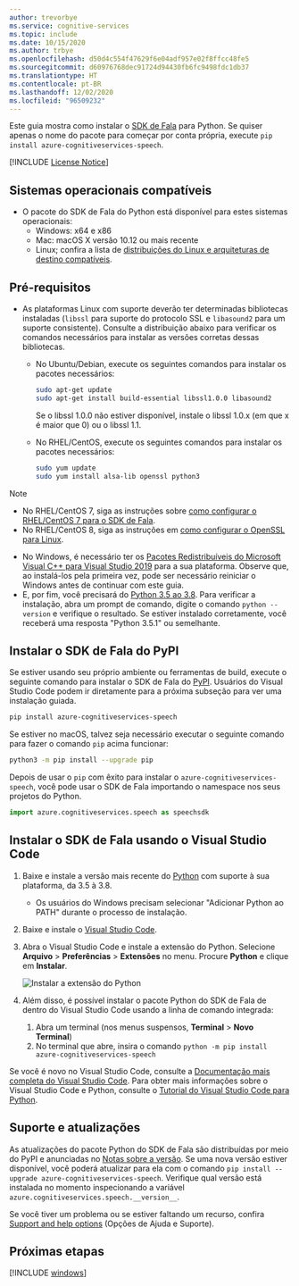 ```yaml
---
author: trevorbye
ms.service: cognitive-services
ms.topic: include
ms.date: 10/15/2020
ms.author: trbye
ms.openlocfilehash: d50d4c554f47629f6e04adf957e02f8ffcc48fe5
ms.sourcegitcommit: d60976768dec91724d94430fb6fc9498fdc1db37
ms.translationtype: HT
ms.contentlocale: pt-BR
ms.lasthandoff: 12/02/2020
ms.locfileid: "96509232"
---
```

Este guia mostra como instalar o [SDK de Fala](~/articles/cognitive-services/speech-service/speech-sdk.md) para Python. Se quiser apenas o nome do pacote para começar por conta própria, execute `pip install azure-cognitiveservices-speech`.

[!INCLUDE [License Notice](~/includes/cognitive-services-speech-service-license-notice.md)]

## <a name="supported-operating-systems"></a>Sistemas operacionais compatíveis

- O pacote do SDK de Fala do Python está disponível para estes sistemas operacionais:
  - Windows: x64 e x86
  - Mac: macOS X versão 10.12 ou mais recente
  - Linux; confira a lista de [distribuições do Linux e arquiteturas de destino compatíveis](~/articles/cognitive-services/speech-service/speech-sdk.md).

## <a name="prerequisites"></a>Pré-requisitos

- As plataformas Linux com suporte deverão ter determinadas bibliotecas instaladas (`libssl` para suporte do protocolo SSL e `libasound2` para um suporte consistente). Consulte a distribuição abaixo para verificar os comandos necessários para instalar as versões corretas dessas bibliotecas.

  - No Ubuntu/Debian, execute os seguintes comandos para instalar os pacotes necessários:

    ```sh
    sudo apt-get update
    sudo apt-get install build-essential libssl1.0.0 libasound2
    ```

    Se o libssl 1.0.0 não estiver disponível, instale o libssl 1.0.x (em que x é maior que 0) ou o libssl 1.1.

  - No RHEL/CentOS, execute os seguintes comandos para instalar os pacotes necessários:

    ```sh
    sudo yum update
    sudo yum install alsa-lib openssl python3
    ```

> [!NOTE]
> - No RHEL/CentOS 7, siga as instruções sobre [como configurar o RHEL/CentOS 7 para o SDK de Fala](~/articles/cognitive-services/speech-service/how-to-configure-rhel-centos-7.md).
> - No RHEL/CentOS 8, siga as instruções em [como configurar o OpenSSL para Linux](~/articles/cognitive-services/speech-service/how-to-configure-openssl-linux.md).

- No Windows, é necessário ter os [Pacotes Redistribuíveis do Microsoft Visual C++ para Visual Studio 2019](https://support.microsoft.com/help/2977003/the-latest-supported-visual-c-downloads) para a sua plataforma. Observe que, ao instalá-los pela primeira vez, pode ser necessário reiniciar o Windows antes de continuar com este guia.
- E, por fim, você precisará do [Python 3.5 ao 3.8](https://www.python.org/downloads/). Para verificar a instalação, abra um prompt de comando, digite o comando `python --version` e verifique o resultado. Se estiver instalado corretamente, você receberá uma resposta "Python 3.5.1" ou semelhante.

## <a name="install-the-speech-sdk-from-pypi"></a>Instalar o SDK de Fala do PyPI

Se estiver usando seu próprio ambiente ou ferramentas de build, execute o seguinte comando para instalar o SDK de Fala do [PyPI](https://pypi.org/). Usuários do Visual Studio Code podem ir diretamente para a próxima subseção para ver uma instalação guiada.

```sh
pip install azure-cognitiveservices-speech
```

Se estiver no macOS, talvez seja necessário executar o seguinte comando para fazer o comando `pip` acima funcionar:

```sh
python3 -m pip install --upgrade pip
```

Depois de usar o `pip` com êxito para instalar o `azure-cognitiveservices-speech`, você pode usar o SDK de Fala importando o namespace nos seus projetos do Python.

```py
import azure.cognitiveservices.speech as speechsdk
```

## <a name="install-the-speech-sdk-using-visual-studio-code"></a>Instalar o SDK de Fala usando o Visual Studio Code

1. Baixe e instale a versão mais recente do [Python](https://www.python.org/downloads/) com suporte à sua plataforma, da 3.5 à 3.8.
   - Os usuários do Windows precisam selecionar "Adicionar Python ao PATH" durante o processo de instalação.
1. Baixe e instale o [Visual Studio Code](https://code.visualstudio.com/Download).
1. Abra o Visual Studio Code e instale a extensão do Python. Selecione **Arquivo** > **Preferências** > **Extensões** no menu. Procure **Python**  e clique em **Instalar**.

   ![Instalar a extensão do Python](~/articles/cognitive-services/speech-service/media/sdk/qs-python-vscode-python-extension.png)

1. Além disso, é possível instalar o pacote Python do SDK de Fala de dentro do Visual Studio Code usando a linha de comando integrada:
   1. Abra um terminal (nos menus suspensos, **Terminal** > **Novo Terminal**)
   1. No terminal que abre, insira o comando `python -m pip install azure-cognitiveservices-speech`

Se você é novo no Visual Studio Code, consulte a [Documentação mais completa do Visual Studio Code](https://code.visualstudio.com/docs). Para obter mais informações sobre o Visual Studio Code e Python, consulte o [Tutorial do Visual Studio Code para Python](https://code.visualstudio.com/docs/python/python-tutorial).

## <a name="support-and-updates"></a>Suporte e atualizações

As atualizações do pacote Python do SDK de Fala são distribuídas por meio do PyPI e anunciadas no [Notas sobre a versão](~/articles/cognitive-services/speech-service/releasenotes.md).
Se uma nova versão estiver disponível, você poderá atualizar para ela com o comando `pip install --upgrade azure-cognitiveservices-speech`.
Verifique qual versão está instalada no momento inspecionando a variável `azure.cognitiveservices.speech.__version__`.

Se você tiver um problema ou se estiver faltando um recurso, confira [Support and help options](../../../../cognitive-services-support-options.md?context=%2fazure%2fcognitive-services%2fspeech-service%2fcontext%2fcontext%253fcontext%253d%2fazure%2fcognitive-services%2fspeech-service%2fcontext%2fcontext) (Opções de Ajuda e Suporte).

## <a name="next-steps"></a>Próximas etapas

[!INCLUDE [windows](../quickstart-list.md)]